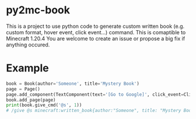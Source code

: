 # py2mc-book
This is a project to use python code to generate custom written book (e.g. custom format, hover event, click event...) command. This is comaptible to Minecraft 1.20.4
You are welcome to create an issue or propose a big fix if anything occured.

# Example
```python
book = Book(author='Someone', title='Mystery Book')
page = Page()
page.add_component(TextComponent(text='[Go to Google]', click_event=ClickEvent(action=ClickAction.URL, value='https://google.com'),attribute=StringFormat(underline=True, italic=True), color='blue'))
book.add_page(page)
print(book.give_cmd('@s', 1))
# /give @s minecraft:written_book{author:"Someone", title: "Mystery Book", pages: ['["", {"color": "blue", "clickEvent": {"action": "open_url", "value": "https://google.com"}, "italic": True, "underline": True, "text": "[Go to Google]", "type": "text"}]']} 1
```
